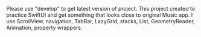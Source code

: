 Please use "develop" to get latest version of project. This project created to practice SwiftUI and get something that looks close to original Music app. I use ScrollView, navigation, TabBar, LazyGrid, stacks, List, GeometryReader, Animation, property wrappers.
